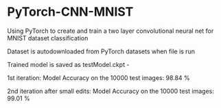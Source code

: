 # PyTorch-CNN-MNIST
Using PyTorch to create and train a two layer convolutional neural net for MNIST dataset classification

Dataset is autodownloaded from PyTorch datasets when file is run

Trained model is saved as testModel.ckpt - 

1st iteration: Model Accuracy on the 10000 test images: 98.84 %

2nd iteration after small edits: Model Accuracy on the 10000 test images: 99.01 %
